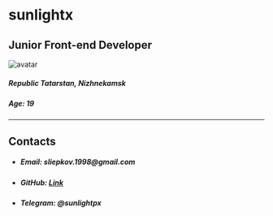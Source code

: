 # sunlightx
## Junior Front-end Developer
![avatar](https://i.pinimg.com/474x/ff/f9/3a/fff93a6886f5644468c275034258b0b9.jpg)
##### _Republic Tatarstan, Nizhnekamsk_
##### _Age: 19_

---

## Contacts

* ##### _Email: sliepkov.1998@gmail.com_
* ##### _GitHub: [Link](https://github.com/sunlightx)_
* ##### _Telegram: @sunlightpx_

